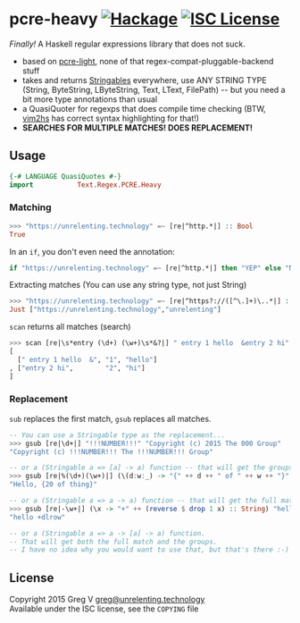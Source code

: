 # pcre-heavy [![Hackage](https://img.shields.io/hackage/v/pcre-heavy.svg?style=flat)](https://hackage.haskell.org/package/pcre-heavy) [![ISC License](https://img.shields.io/badge/license-ISC-red.svg?style=flat)](https://tldrlegal.com/license/-isc-license)

*Finally!* A Haskell regular expressions library that does not suck.

- based on [pcre-light], none of that regex-compat-pluggable-backend stuff
- takes and returns [Stringables] everywhere, use ANY STRING TYPE (String, ByteString, LByteString, Text, LText, FilePath) -- but you need a bit more type annotations than usual
- a QuasiQuoter for regexps that does compile time checking (BTW, [vim2hs] has correct syntax highlighting for that!)
- **SEARCHES FOR MULTIPLE MATCHES! DOES REPLACEMENT!**

[pcre-light]: https://hackage.haskell.org/package/pcre-light
[Stringables]: https://hackage.haskell.org/package/stringable
[vim2hs]: https://github.com/dag/vim2hs#quasi-quoting

## Usage

```haskell
{-# LANGUAGE QuasiQuotes #-}
import           Text.Regex.PCRE.Heavy
```

### Matching

```haskell
>>> "https://unrelenting.technology" =~ [re|^http.*|] :: Bool
True
```

In an `if`, you don't even need the annotation:

```haskell
if "https://unrelenting.technology" =~ [re|^http.*|] then "YEP" else "NOPE"
```

Extracting matches (You can use any string type, not just String)

```haskell
>>> "https://unrelenting.technology" =~ [re|^https?://([^\.]+)\..*|] :: Maybe [String]
Just ["https://unrelenting.technology","unrelenting"]
```

`scan` returns all matches (search)

```haskell
>>> scan [re|\s*entry (\d+) (\w+)\s*&?|] " entry 1 hello  &entry 2 hi" :: [[String]]
[
  [" entry 1 hello  &", "1", "hello"]
, ["entry 2 hi",        "2", "hi"]
]
```

### Replacement

`sub` replaces the first match, `gsub` replaces all matches.

```haskell
-- You can use a Stringable type as the replacement...
>>> gsub [re|\d+|] "!!!NUMBER!!!" "Copyright (c) 2015 The 000 Group"
"Copyright (c) !!!NUMBER!!! The !!!NUMBER!!! Group"

-- or a (Stringable a => [a] -> a) function -- that will get the groups...
>>> gsub [re|%(\d+)(\w+)|] (\(d:w:_) -> "{" ++ d ++ " of " ++ w ++ "}" :: String) "Hello, %20thing"
"Hello, {20 of thing}"

-- or a (Stringable a => a -> a) function -- that will get the full match...
>>> gsub [re|-\w+|] (\x -> "+" ++ (reverse $ drop 1 x) :: String) "hello -world"
"hello +dlrow"

-- or a (Stringable a => a -> [a] -> a) function.
-- That will get both the full match and the groups.
-- I have no idea why you would want to use that, but that's there :-)
```

## License

Copyright 2015 Greg V <greg@unrelenting.technology>  
Available under the ISC license, see the `COPYING` file
